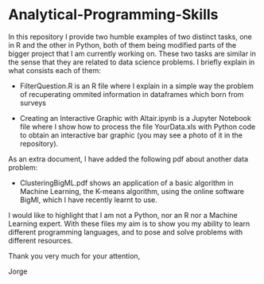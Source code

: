 # Analytical-Programming-Skills
In this repository I provide two humble examples of two distinct tasks, one in R and the other in Python, both of them being modified parts of the bigger project that I am currently working on. These two tasks are similar in the sense that they are related to data science problems. I briefly explain in what consists each of them:

   - FilterQuestion.R is an R file where I explain in a simple way the problem of 
     recuperating ommited information in dataframes which born from surveys
     
   - Creating an Interactive Graphic with Altair.ipynb is a Jupyter Notebook file where I show how to process the file YourData.xls
     with Python code to obtain an interactive bar graphic (you may see a photo of it in the repository).
     
As an extra document, I have added the following pdf about another data problem:

  - ClusteringBigML.pdf shows an application of a basic algorithm in Machine Learning, the K-means algorithm, using the online software BigMl, which I have recently learnt to       use.

I would like to highlight that I am not a Python, nor an R nor a Machine Learning expert. With these files my aim is to show you my ability to learn different programming languages, and to pose and solve problems with different resources.

Thank you very much for your attention,

Jorge
